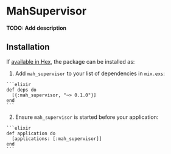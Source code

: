 # MahSupervisor

**TODO: Add description**

## Installation

If [available in Hex](https://hex.pm/docs/publish), the package can be installed as:

  1. Add `mah_supervisor` to your list of dependencies in `mix.exs`:

    ```elixir
    def deps do
      [{:mah_supervisor, "~> 0.1.0"}]
    end
    ```

  2. Ensure `mah_supervisor` is started before your application:

    ```elixir
    def application do
      [applications: [:mah_supervisor]]
    end
    ```

